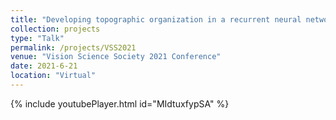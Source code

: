 ```yaml
---
title: "Developing topographic organization in a recurrent neural network with biological constraints"
collection: projects
type: "Talk"
permalink: /projects/VSS2021
venue: "Vision Science Society 2021 Conference"
date: 2021-6-21
location: "Virtual"
---
```


{% include youtubePlayer.html id="MIdtuxfypSA" %}